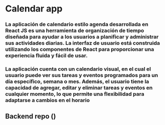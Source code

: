 
# Calendar app


### La aplicación de calendario estilo agenda desarrollada en React JS es una herramienta de organización de tiempo diseñada para ayudar a los usuarios a planificar y administrar sus actividades diarias. La interfaz de usuario está construida utilizando los componentes de React para proporcionar una experiencia fluida y fácil de usar.

### La aplicación cuenta con un calendario visual, en el cual el usuario puede ver sus tareas y eventos programados para un día específico, semana o mes. Además, el usuario tiene la capacidad de agregar, editar y eliminar tareas y eventos en cualquier momento, lo que permite una flexibilidad para adaptarse a cambios en el horario


## Backend repo ()
